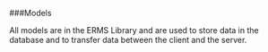 ###Models

All models are in the ERMS Library and are used to store data in the database and to transfer data between the client and the server.